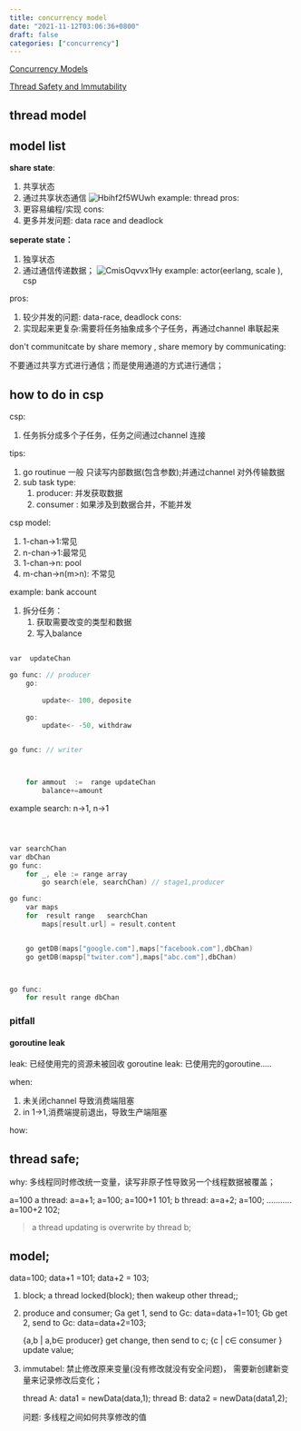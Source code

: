 ```yaml
---
title: concurrency model 
date: "2021-11-12T03:06:36+0800"
draft: false
categories: ["concurrency"]
---
```


[Concurrency Models](http://tutorials.jenkov.com/java-concurrency/concurrency-models.html)

[Thread Safety and Immutability](http://tutorials.jenkov.com/java-concurrency/thread-safety-and-immutability.html)



##  thread model 



## model list

**share state**:  
1. 共享状态
2. 通过共享状态通信 
![Hbihf2f5WUwh](https://cdn.jsdelivr.net/gh/toms2077/imgs@master/20230505/Hbihf2f5WUwh.jpg)
example: thread
pros:  
1. 更容易编程/实现
cons:
1. 更多并发问题:  data race and deadlock


**seperate state：**
1. 独享状态
2. 通过通信传递数据； 
![CmisOqvvx1Hy](https://cdn.jsdelivr.net/gh/toms2077/imgs@master/20230505/CmisOqvvx1Hy.jpg)
example: actor(eerlang, scale ), csp 

pros:
1. 较少并发的问题: data-race, deadlock
cons:
1. 实现起来更复杂:需要将任务抽象成多个子任务，再通过channel 串联起来


don't communitcate by share memory , share memory  by communicating:

不要通过共享方式进行通信；而是使用通道的方式进行通信；






## how to do in csp

csp: 
1. 任务拆分成多个子任务，任务之间通过channel 连接 

tips:
1. go routinue 一般 只读写内部数据(包含参数);并通过channel 对外传输数据
 2. sub task type:
	1. producer: 并发获取数据
	2. consumer : 如果涉及到数据合并，不能并发

csp model:
1. 1-chan->1:常见
2. n-chan->1:最常见 
3. 1-chan->n: pool
4. m-chan->n(m>n): 不常见

example: bank account

1. 拆分任务：
	1. 获取需要改变的类型和数据
	2. 写入balance 

```c

var  updateChan

go func: // producer 
	go:
	
		update<- 100, deposite
	
	go:
		update<- -50, withdraw


go func: // writer



	for ammout  :=  range updateChan
		balance+=amount

```



example search:  n->1,  n->1

```c



var searchChan
var dbChan 
go func:
	for _, ele := range array
		go search(ele, searchChan) // stage1,producer 

go func:
	var maps 
	for  result range   searchChan
		maps[result.url] = result.content


	go getDB(maps["google.com"],maps["facebook.com"],dbChan)
	go getDB(mapsp["twiter.com"],maps["abc.com"],dbChan)



go func:
	for result range dbChan

```





### pitfall


#### goroutine leak 

leak:  已经使用完的资源未被回收
goroutine  leak: 已使用完的goroutine.....


when: 

1. 未关闭channel 导致消费端阻塞
2. in 1->1,消费端提前退出，导致生产端阻塞


how:
















#### 









## thread safe;

why: 多线程同时修改统一变量，读写非原子性导致另一个线程数据被覆盖；

a=100
a thread: a=a+1;  a=100; a=100+1 101;
b thread: a=a+2;  a=100; ........... a=100+2 102;

> a thread updating is overwrite by thread b;


## model;
data=100;
data+1 =101;
data+2 = 103;

1. block; 
    a thread locked(block); then wakeup other thread;;


2. produce and consumer; 
    Ga get 1, send to Gc: data=data+1=101;
    Gb get 2, send to Gc: data=data+2=103;

    {a,b | a,b∈ producer} get change, then send to c;
    {c | c∈ consumer } update value;


3. immutabel:
    禁止修改原来变量(没有修改就没有安全问题)， 需要新创建新变量来记录修改后变化；

    thread  A:  data1 =  newData(data,1);
    thread  B:  data2 =  newData(data1,2);
    
    问题: 多线程之间如何共享修改的值


